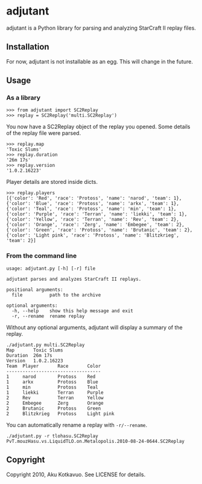 # adjutant

adjutant is a Python library for parsing and analyzing StarCraft II replay
files.

## Installation

For now, adjutant is not installable as an egg. This will change in the
future.

## Usage

### As a library

    >>> from adjutant import SC2Replay
    >>> replay = SC2Replay('multi.SC2Replay')

You now have a SC2Replay object of the replay you opened. Some details of the
replay file were parsed.

    >>> replay.map
    'Toxic Slums'
    >>> replay.duration
    '26m 17s'
    >>> replay.version
    '1.0.2.16223'

Player details are stored inside dicts.

    >>> replay.players
    [{'color': 'Red', 'race': 'Protoss', 'name': 'narod', 'team': 1},
    {'color': 'Blue', 'race': 'Protoss', 'name': 'arkx', 'team': 1},
    {'color': 'Teal', 'race': 'Protoss', 'name': 'min', 'team': 1},
    {'color': 'Purple', 'race': 'Terran', 'name': 'liekki', 'team': 1},
    {'color': 'Yellow', 'race': 'Terran', 'name': 'Rev', 'team': 2},
    {'color': 'Orange', 'race': 'Zerg', 'name': 'Embegee', 'team': 2},
    {'color': 'Green', 'race': 'Protoss', 'name': 'Brutanic', 'team': 2},
    {'color': 'Light pink', 'race': 'Protoss', 'name': 'Blitzkrieg', 'team': 2}]

### From the command line

    usage: adjutant.py [-h] [-r] file

    adjutant parses and analyzes StarCraft II replays.

    positional arguments:
      file          path to the archive

    optional arguments:
      -h, --help    show this help message and exit
      -r, --rename  rename replay

Without any optional arguments, adjutant will display a summary of the
replay.

    ./adjutant.py multi.SC2Replay
    Map       Toxic Slums
    Duration  26m 17s
    Version   1.0.2.16223
    Team  Player       Race       Color
    -----------------------------------
    1     narod        Protoss    Red
    1     arkx         Protoss    Blue
    1     min          Protoss    Teal
    1     liekki       Terran     Purple
    2     Rev          Terran     Yellow
    2     Embegee      Zerg       Orange
    2     Brutanic     Protoss    Green
    2     Blitzkrieg   Protoss    Light pink

You can automatically rename a replay with `-r/--rename`.

    ./adjutant.py -r tlohasu.SC2Replay
    PvT.mouzHasu.vs.LiquidTLO.on.Metalopolis.2010-08-24-0644.SC2Replay

## Copyright

Copyright 2010, Aku Kotkavuo. See LICENSE for details.
